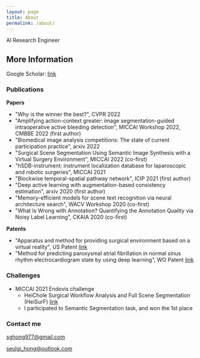 ```yaml
---
layout: page
title: About
permalink: /about/
---
```


AI Research Engineer

## More Information
Google Scholar: [link](https://scholar.google.com/citations?view_op=list_works&hl=en&hl=en&user=0kh6CPgAAAAJ)

### Publications

**Papers**
- "Why is the winner the best?", CVPR 2022
- "Amplifying action-context greater: image segmentation-guided intraoperative active bleeding detection", MICCAI Workshop 2022, CMBBE 2022 (first author)
- "Biomedical image analysis competitions: The state of current participation practice", arxiv 2022
- "Surgical Scene Segmentation Using Semantic Image Synthesis with a Virtual Surgery Environment", MICCAI 2022 (co-first)
- "hSDB-instrument: instrument localization database for laparoscopic and robotic surgeries", MICCAI 2021
- "Blockwise temporal-spatial pathway network", ICIP 2021 (first author)
- "Deep active learning with augmentation-based consistency estimation", arxiv 2020 (first author)
- "Memory-efficient models for scene text recognition via neural architecture search", WACV Workshop 2020 (co-first)
- "What Is Wrong with Annotation? Quantifying the Annotation Quality via Noisy Label Learning", CKAIA 2020 (co-first)

**Patents**
- "Apparatus and method for providing surgical environment based on a virtual reality", US Patent [link](https://patents.google.com/patent/US20220273393A1/en)
- "Method for predicting paroxysmal atrial fibrillation in normal sinus rhythm electrocardiogram state by using deep learning", WO Patent [link](https://patentscope.wipo.int/search/en/detail.jsf?docId=WO2020141807)

### Challenges
- MICCAI 2021 Endovis challenge
  - HeiChole Surgical Workflow Analysis and Full Scene Segmentation (HeiSurF) [link](https://www.synapse.org/#!Synapse:syn25101790/wiki/608819)
  - I participated to Semantic Segmentation task, and won the 1st place


### Contact me

[sghong977@gmail.com](mailto:sghong977@gmail.com)

[seulgi_hong@outlook.com](mailto:seulgi_hong@outlook.com)

